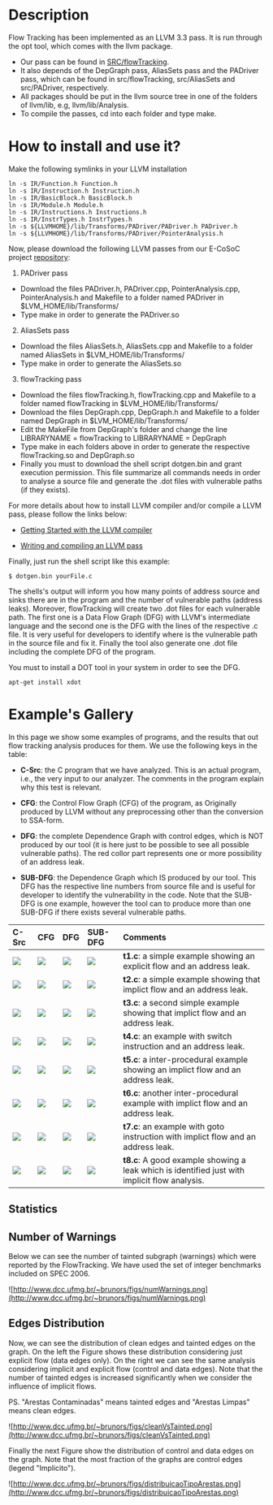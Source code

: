 # Description #
Flow Tracking has been implemented as an LLVM 3.3 pass. It is run through the opt tool, which comes with the llvm package.

  * Our pass can be found in [SRC/flowTracking](https://code.google.com/p/ecosoc/source/browse/#).
  * It also depends of the DepGraph pass, AliasSets pass and the PADriver pass, which can be found in src/flowTracking, src/AliasSets and src/PADriver, respectively.
  * All packages should be put in the llvm source tree in one of the folders of llvm/lib, e.g, llvm/lib/Analysis.
  * To compile the passes, cd into each folder and type make.

# How to install and use it? #

Make the following symlinks in your LLVM installation

```
ln -s IR/Function.h Function.h
ln -s IR/Instruction.h Instruction.h
ln -s IR/BasicBlock.h BasicBlock.h
ln -s IR/Module.h Module.h
ln -s IR/Instructions.h Instructions.h
ln -s IR/InstrTypes.h InstrTypes.h
ln -s ${LLVMHOME}/lib/Transforms/PADriver/PADriver.h PADriver.h
ln -s ${LLVMHOME}/lib/Transforms/PADriver/PointerAnalysis.h
```

Now, please download the following LLVM passes from our E-CoSoC project [repository](https://code.google.com/p/ecosoc/source/browse/#):

1) PADriver pass
  * Download the files PADriver.h, PADriver.cpp, PointerAnalysis.cpp, PointerAnalysis.h and Makefile to a folder named PADriver in $LVM\_HOME/lib/Transforms/
  * Type make in order to generate the PADriver.so

2) AliasSets pass
  * Download the files AliasSets.h, AliasSets.cpp and Makefile to a folder named AliasSets in $LVM\_HOME/lib/Transforms/
  * Type make in order to generate the AliasSets.so

3) flowTracking pass
  * Download the files flowTracking.h, flowTracking.cpp and Makefile to a folder named flowTracking in $LVM\_HOME/lib/Transforms/
  * Download the files DepGraph.cpp, DepGraph.h and Makefile to a folder named DepGraph in $LVM\_HOME/lib/Transforms/
  * Edit the MakeFile from DepGraph's folder and change the line LIBRARYNAME = flowTracking to LIBRARYNAME = DepGraph
  * Type make in each folders above in order to generate the respective flowTracking.so and DepGraph.so
  * Finally you must to download the shell script dotgen.bin and grant execution permission. This file summarize all commands needs in order to analyse a source file and generate the .dot files with vulnerable paths (if they exists).


For more details about how to install LLVM compiler and/or compile a LLVM pass, please follow the links below:

- [Getting Started with the LLVM compiler](http://llvm.org/docs/GettingStarted.html)

- [Writing and compiling an LLVM pass](http://llvm.org/docs/WritingAnLLVMPass.html)

Finally, just run the shell script like this example:

```
$ dotgen.bin yourFile.c
```

The shells's output will inform you how many points of address source and sinks there are in the program and the number of vulnerable paths (address leaks). Moreover, flowTracking will create two .dot files for each vulnerable path. The first one is a Data Flow Graph (DFG) with LLVM's intermediate language and the second one is the DFG with the lines of the respective .c file. It is very useful for developers to identify where is the vulnerable path in the source file and fix it.
Finally the tool also generate one .dot file including the complete DFG of the program.

You must to install a DOT tool in your system in order to see the DFG.

```
apt-get install xdot
```

# Example's Gallery #

In this page we show some examples of programs, and the results that
out flow tracking analysis produces for them. We use the following keys in the
table:

  * **C-Src**: the C program that we have analyzed. This is an actual program, i.e., the very input to our analyzer. The comments in the program explain why this test is relevant.
  * **CFG**: the Control Flow Graph (CFG) of the program, as Originally produced by LLVM without any preprocessing other than the conversion to SSA-form.
  * **DFG**: the complete Dependence Graph with control edges, which is NOT produced by our tool (it is here just to be possible to see all possible vulnerable paths). The red collor part represents one or more possibility of an address leak.

  * **SUB-DFG**: the Dependence Graph which IS produced by our tool. This DFG has the respective line numbers from source file and is useful for developer to identify the vulnerability in the code. Note that the SUB-DFG is one example, however the tool can to produce more than one SUB-DFG if there exists several vulnerable paths.

| **C-Src** | **CFG** | **DFG**| **SUB-DFG** | **Comments** |
|:----------|:--------|:-------|:------------|:-------------|
| [![](http://homepages.dcc.ufmg.br/~fernando/images/c.jpg)](https://code.google.com/p/ecosoc/source/browse/flowTracking/t1.c?repo=wiki) | [![](http://homepages.dcc.ufmg.br/~fernando/images/flowchart.jpg)](http://homepages.dcc.ufmg.br/~fernando/projects/infoflow/gallery/cfg1.pdf) | [![](http://homepages.dcc.ufmg.br/~fernando/images/flowchart.jpg)](http://homepages.dcc.ufmg.br/~brunors/figs/dfgT1.pdf) | [![](http://homepages.dcc.ufmg.br/~fernando/images/flowchart.jpg)](http://homepages.dcc.ufmg.br/~brunors/figs/subDFGT1.pdf)|**t1.c**: a simple example showing an explicit flow and an address leak.             |
| [![](http://homepages.dcc.ufmg.br/~fernando/images/c.jpg)](https://code.google.com/p/ecosoc/source/browse/flowTracking/t2.c?repo=wiki) | [![](http://homepages.dcc.ufmg.br/~fernando/images/flowchart.jpg)](http://homepages.dcc.ufmg.br/~fernando/projects/infoflow/gallery/cfg2.pdf) | [![](http://homepages.dcc.ufmg.br/~fernando/images/flowchart.jpg)](http://homepages.dcc.ufmg.br/~brunors/figs/dfgT2.pdf) | [![](http://homepages.dcc.ufmg.br/~fernando/images/flowchart.jpg)](http://homepages.dcc.ufmg.br/~brunors/figs/subDFGT2.pdf)|**t2.c**: a simple example showing that implict flow and an address leak.            |
| [![](http://homepages.dcc.ufmg.br/~fernando/images/c.jpg)](https://code.google.com/p/ecosoc/source/browse/flowTracking/t3.c?repo=wiki) | [![](http://homepages.dcc.ufmg.br/~fernando/images/flowchart.jpg)](http://homepages.dcc.ufmg.br/~fernando/projects/infoflow/gallery/cfg3.pdf) | [![](http://homepages.dcc.ufmg.br/~fernando/images/flowchart.jpg)](http://homepages.dcc.ufmg.br/~brunors/figs/dfgT3.pdf) | [![](http://homepages.dcc.ufmg.br/~fernando/images/flowchart.jpg)](http://homepages.dcc.ufmg.br/~brunors/figs/subDFGT3.pdf)|**t3.c**: a second simple example showing that implict flow and an address leak.    |
| [![](http://homepages.dcc.ufmg.br/~fernando/images/c.jpg)](https://code.google.com/p/ecosoc/source/browse/flowTracking/t4.c?repo=wiki) | [![](http://homepages.dcc.ufmg.br/~fernando/images/flowchart.jpg)](http://homepages.dcc.ufmg.br/~fernando/projects/infoflow/gallery/cfg4.pdf) | [![](http://homepages.dcc.ufmg.br/~fernando/images/flowchart.jpg)](http://homepages.dcc.ufmg.br/~brunors/figs/dfgT4.pdf) | [![](http://homepages.dcc.ufmg.br/~fernando/images/flowchart.jpg)](http://homepages.dcc.ufmg.br/~brunors/figs/subDFGT4.pdf)|**t4.c**: an example with switch instruction and an address leak.                      |
| [![](http://homepages.dcc.ufmg.br/~fernando/images/c.jpg)](https://code.google.com/p/ecosoc/source/browse/flowTracking/t5.c?repo=wiki) | [![](http://homepages.dcc.ufmg.br/~fernando/images/flowchart.jpg)](http://homepages.dcc.ufmg.br/~fernando/projects/infoflow/gallery/cfg5.pdf) | [![](http://homepages.dcc.ufmg.br/~fernando/images/flowchart.jpg)](http://homepages.dcc.ufmg.br/~brunors/figs/dfgT5.pdf) | [![](http://homepages.dcc.ufmg.br/~fernando/images/flowchart.jpg)](http://homepages.dcc.ufmg.br/~brunors/figs/subDFGT5.pdf)|**t5.c**: a inter-procedural example showing an implict flow and an address leak.    |
| [![](http://homepages.dcc.ufmg.br/~fernando/images/c.jpg)](https://code.google.com/p/ecosoc/source/browse/flowTracking/t6.c?repo=wiki) | [![](http://homepages.dcc.ufmg.br/~fernando/images/flowchart.jpg)](http://homepages.dcc.ufmg.br/~fernando/projects/infoflow/gallery/cfg6.pdf) | [![](http://homepages.dcc.ufmg.br/~fernando/images/flowchart.jpg)](http://homepages.dcc.ufmg.br/~brunors/figs/dfgT6.pdf) | [![](http://homepages.dcc.ufmg.br/~fernando/images/flowchart.jpg)](http://homepages.dcc.ufmg.br/~brunors/figs/subDFGT6.pdf)|**t6.c**: another inter-procedural example with implict flow and an address leak.    |
| [![](http://homepages.dcc.ufmg.br/~fernando/images/c.jpg)](https://code.google.com/p/ecosoc/source/browse/flowTracking/t7.c?repo=wiki) | [![](http://homepages.dcc.ufmg.br/~fernando/images/flowchart.jpg)](http://homepages.dcc.ufmg.br/~fernando/projects/infoflow/gallery/cfg7.pdf) | [![](http://homepages.dcc.ufmg.br/~fernando/images/flowchart.jpg)](http://homepages.dcc.ufmg.br/~brunors/figs/dfgT7.pdf) | [![](http://homepages.dcc.ufmg.br/~fernando/images/flowchart.jpg)](http://homepages.dcc.ufmg.br/~brunors/figs/subDFGT7.pdf)|**t7.c**: an example with goto instruction with implict flow and an address leak.       |
| [![](http://homepages.dcc.ufmg.br/~fernando/images/c.jpg)](https://code.google.com/p/ecosoc/source/browse/flowTracking/t8.c?repo=wiki) | [![](http://homepages.dcc.ufmg.br/~fernando/images/flowchart.jpg)](http://homepages.dcc.ufmg.br/~fernando/projects/infoflow/gallery/cfg8.pdf) | [![](http://homepages.dcc.ufmg.br/~fernando/images/flowchart.jpg)](http://homepages.dcc.ufmg.br/~brunors/figs/dfgT8.pdf) | [![](http://homepages.dcc.ufmg.br/~fernando/images/flowchart.jpg)](http://homepages.dcc.ufmg.br/~brunors/figs/subDFGT8.pdf)|**t8.c**: A good example showing a leak which is identified just with implicit flow analysis.       |

## Statistics ##

## Number of Warnings ##

Below we can see the number of tainted subgraph (warnings) which were reported by the FlowTracking. We have used the set of integer benchmarks included on SPEC 2006.

![http://www.dcc.ufmg.br/~brunors/figs/numWarnings.png](http://www.dcc.ufmg.br/~brunors/figs/numWarnings.png)

## Edges Distribution ##

Now, we can see the distribution of clean edges and tainted edges on the graph. On the left the Figure shows these distribution considering just explicit flow (data edges only). On the right we can see the same analysis considering implicit and explicit flow (control and data edges). Note that the number of tainted edges is increased significantly when we consider the influence of implicit flows.

PS. "Arestas Contaminadas" means tainted edges and "Arestas Limpas" means clean edges.

![http://www.dcc.ufmg.br/~brunors/figs/cleanVsTainted.png](http://www.dcc.ufmg.br/~brunors/figs/cleanVsTainted.png)

Finally the next Figure show the distribution of control and data edges on the graph. Note that the most fraction of the graphs are control edges (legend "Implicito").

![http://www.dcc.ufmg.br/~brunors/figs/distribuicaoTipoArestas.png](http://www.dcc.ufmg.br/~brunors/figs/distribuicaoTipoArestas.png)